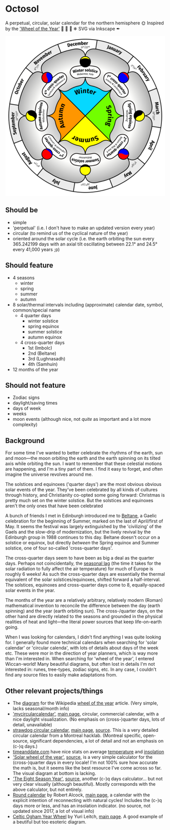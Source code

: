 # Octosol

A perpetual, circular, solar calendar for the northern hemisphere 🌞 Inspired by the ['Wheel of the Year'](https://en.wikipedia.org/wiki/Wheel_of_the_Year) 🌱 🍎 🍂 ❄ SVG via Inkscape ✒

![](octosol.svg.png)

## Should be
- simple
- 'perpetual' (i.e. I don't have to make an updated version every year)
- circular (to remind us of the cyclical nature of the year)
- oriented around the solar cycle (i.e. the earth orbiting the sun every 365.242199 days with an axial tilt oscillating between 22.1° and 24.5° every 41,000 years ;p)

## Should feature
- 4 seasons
	- winter
	- spring
	- summer
	- autumn
- 8 solar/thermal intervals including (approximate) calendar date, symbol, common/special name
  - 4 quarter days
    - winter solstice 
    - spring equinox 
    - summer solstice 
    - autumn equinox 
  - 4 cross-quarter days
    - 1st (Imbolc)
    - 2nd (Beltane)
    - 3rd (Lughnasadh)
    - 4th (Samhuin)
- 12 months of the year

## Should not feature
- Zodiac signs
- daylight/saving times
- days of week
- weeks
- moon events (although nice, not _quite_ as important and a lot more complexity)

## Background
For some time I've wanted to better celebrate the rhythms of the earth, sun and moon—the moon orbiting the earth and the earth spinning on its tilted axis while orbiting the sun. I want to remember that these celestial motions are happening, and I'm a tiny part of them. I find it easy to forget, and often imagine the universe revolves around me.

The solstices and equinoxes ('quarter days') are the most obvious obvious solar events of the year. They've been celebrated by all kinds of cultures through history, and Christianity co-opted some going forward: Christmas is pretty much set on the winter solstice. But the solstices and equinoxes aren't the only ones that have been celebrated

A bunch of friends I met in Edinburgh introduced me to [Beltane](https://beltane.org/), a Gaelic celebration for the beginning of Summer, marked on the last of April/first of May. It seems the festival was largely extinguished by the 'civilizing' of the Gaels and the slow-drip of modernization, but the lively revival by the Edinburgh group in 1988 continues to this day. Beltane doesn't occur on a solstice or equinox, but directly _between_ the Spring equinox and Summer solstice, one of four so-called 'cross-quarter days'. 

The cross-quarter days seem to have been as big a deal as the quarter days. Perhaps not coincidentally, the [seasonal lag](https://en.wikipedia.org/wiki/Seasonal_lag) (the time it takes for the solar radiation to fully affect the air temperature) for much of Europe is roughly 6 weeks! As such the cross-quarter days are essentially the thermal equivalent of the solar solstices/equinoxes, shifted forward a half-interval. The solstices, equinoxes and cross-quarter days come to 8, equally-spaced solar events in the year.

The months of the year are a relatively arbitrary, relatively modern (Roman) mathematical invention to reconcile the difference between the day (earth spinning) and the year (earth orbiting sun). The cross-/quarter days, on the other hand are directly related to the seasons and grounded in the physical realities of heat and light—the literal power sources that keep life-on-earth going.

When I was looking for calendars, I didn't find anything I was quite looking for. I generally found more technical calendars when searching for 'solar calendar' or 'circular calenda', with lots of details about days of the week etc. These were mor in the direction of year planners, which is way more than I'm interested in. When searching for 'wheel of the year', I entered Wiccan-world! Many beautiful diagrams, but often lost in details I'm not interested in: runes, tree-types, zodiac signs, etc. In any case, I couldn't find any source files to easily make adaptations from. 

## Other relevant projects/things
- The [diagram](https://en.wikipedia.org/wiki/Wheel_of_the_Year#/media/File:Wheel_of_the_Year.svg) for the Wikipedia [wheel of the year](https://en.wikipedia.org/wiki/Wheel_of_the_Year) article. (Very simple, lacks seasonal/month info)
- ['mycircularcalendar'](http://mycircularcalendar.com/images/gallery/cal_216.png), [main page](http://mycircularcalendar.com/), circular, commercial calendar, with a nice daylight visualization. (No emphasis on (cross-)quarter days, lots of detail, unavailable)
- [strawdog circular calendar](https://foulab.org/media/image/projects/strawdog/circular-calendar/calendar_2020.pdf), [main page](https://foulab.org/projects/strawdog/circular-calendar/), [source](https://svn.assembla.com/svn/CircularCalendar/). This is a very detailed circular calendar from a Montreal hacklab. (Montreal specific, open-source, significant dependencies, a lot of detail and not an emphasis on (c-)q days.)
- [timeanddate.com](https://www.timeanddate.com) have nice stats on average [temperature](https://www.timeanddate.com/scripts/go.php?type=climate) and [insolation](https://www.timeanddate.com/sun/)
- ['Solar wheel of the year'](https://wheeloftheyear.soundragon.su/), [source](https://gitlab.com/zlax/solarwheeloftheyear), is a very simple calculator for the (cross-)quarter days in every locale! I'm not 100% sure how accurate the math is, but it seems like the best resource I've come across so far. The visual diagram at bottom is lacking.
- ['The Eight Season Year'](http://8seasons.gerbus.ca/), [source](https://github.com/gerbus/8seasons), another (c-)q days calculator... but not very clear visually (although beautiful). Mostly corresponds with the above calculator, but not entirely.
- [Round calendar](http://abrazohouse.org/media/filer_public/2016/09/27/calendar-2017-n-en.pdf) by Robert Alcock, [main page](http://abrazohouse.org/en/calendar/), a calendar with the explicit intention of reconnecting with natural cycles! Includes the (c-)q days more or less, and has an insolation indicator. (no source, not updated since 2017, a lot of visual info)
- [Celtic Ogham Year Wheel](https://render.fineartamerica.com/images/rendered/default/poster/8/10/break/images-medium-5/celtic-ogham-year-wheel-yuri-leitch.jpg) by Yuri Leitch, [main page](http://www.yurileitch.co.uk/art-prints). A good example of a beutiful but too esoteric diagram.


